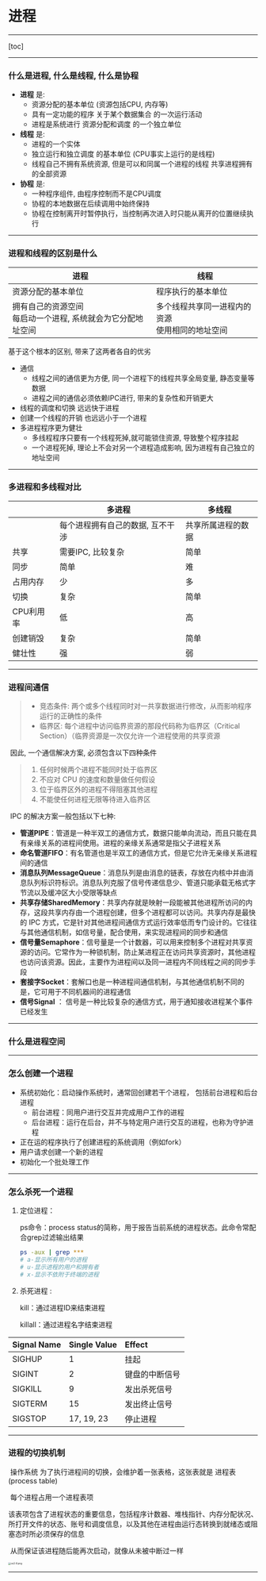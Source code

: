 # 进程 #

---

[toc]

---

### 什么是进程, 什么是线程, 什么是协程 ###

- **进程** 是: 
    - 资源分配的基本单位 (资源包括CPU, 内存等)
    - 具有一定功能的程序 关于某个数据集合 的一次运行活动
    - 进程是系统进行 资源分配和调度 的一个独立单位
- **线程** 是: 
    - 进程的一个实体
    - 独立运行和独立调度 的基本单位 (CPU事实上运行的是线程)
    - 线程自己不拥有系统资源, 但是可以和同属一个进程的线程 共享进程拥有的全部资源
- **协程** 是:
    - 一种程序组件, 由程序控制而不是CPU调度
    - 协程的本地数据在后续调用中始终保持
    - 协程在控制离开时暂停执行，当控制再次进入时只能从离开的位置继续执行

---

### 进程和线程的区别是什么 ###

| 进程                                                         | 线程                                               |
| ------------------------------------------------------------ | -------------------------------------------------- |
| 资源分配的基本单位                                           | 程序执行的基本单位                                 |
| 拥有自己的资源空间<br>每启动一个进程, 系统就会为它分配地址空间 | 多个线程共享同一进程内的资源<br>使用相同的地址空间 |

基于这个根本的区别, 带来了这两者各自的优劣

- 通信
    - 线程之间的通信更为方便, 同一个进程下的线程共享全局变量, 静态变量等数据
    - 进程之间的通信必须依赖IPC进行, 带来的复杂性和开销更大
- 线程的调度和切换 远远快于进程
- 创建一个线程的开销 也远远小于一个进程
- 多进程程序更为健壮
    - 多线程程序只要有一个线程死掉,就可能锁住资源, 导致整个程序挂起
    - 一个进程死掉, 理论上不会对另一个进程造成影响, 因为进程有自己独立的地址空间

---

### 多进程和多线程对比 ###

|           | 多进程                           | 多线程             |
| --------- | -------------------------------- | ------------------ |
|           | 每个进程拥有自己的数据, 互不干涉 | 共享所属进程的数据 |
| 共享      | 需要IPC, 比较复杂                | 简单               |
| 同步      | 简单                             | 难                 |
| 占用内存  | 少                               | 多                 |
| 切换      | 复杂                             | 简单               |
| CPU利用率 | 低                               | 高                 |
| 创建销毁  | 复杂                             | 简单               |
| 健壮性    | 强                               | 弱                 |

---

### 进程间通信 ###

> - 竞态条件: 两个或多个线程同时对一共享数据进行修改，从而影响程序运行的正确性的条件
> - 临界区: 每个进程中访问临界资源的那段代码称为临界区（Critical Section）（临界资源是一次仅允许一个进程使用的共享资源

​	因此, 一个通信解决方案, 必须包含以下四种条件

> 1. 任何时候两个进程不能同时处于临界区
> 2. 不应对 CPU 的速度和数量做任何假设
> 3. 位于临界区外的进程不得阻塞其他进程
> 4. 不能使任何进程无限等待进入临界区

​	IPC 的解决方案一般包括以下七种:

- **管道PIPE**：管道是一种半双工的通信方式，数据只能单向流动，而且只能在具有亲缘关系的进程间使用。进程的亲缘关系通常是指父子进程关系
- **命名管道FIFO**：有名管道也是半双工的通信方式，但是它允许无亲缘关系进程间的通信
- **消息队列MessageQueue**：消息队列是由消息的链表，存放在内核中并由消息队列标识符标识。消息队列克服了信号传递信息少、管道只能承载无格式字节流以及缓冲区大小受限等缺点
- **共享存储SharedMemory**：共享内存就是映射一段能被其他进程所访问的内存，这段共享内存由一个进程创建，但多个进程都可以访问。共享内存是最快的 IPC 方式，它是针对其他进程间通信方式运行效率低而专门设计的。它往往与其他通信机制，如信号量，配合使用，来实现进程间的同步和通信
- **信号量Semaphore**：信号量是一个计数器，可以用来控制多个进程对共享资源的访问。它常作为一种锁机制，防止某进程正在访问共享资源时，其他进程也访问该资源。因此，主要作为进程间以及同一进程内不同线程之间的同步手段
- **套接字Socket**：套解口也是一种进程间通信机制，与其他通信机制不同的是，它可用于不同机器间的进程通信
- **信号Signal** ： 信号是一种比较复杂的通信方式，用于通知接收进程某个事件已经发生

---

### 什么是进程空间 ###

---

### 怎么创建一个进程 ###

- 系统初始化：启动操作系统时，通常回创建若干个进程， 包括前台进程和后台进程
    - 前台进程：同用户进行交互并完成用户工作的进程
    - 后台进程：运行在后台，并不与特定用户进行交互的进程，也称为守护进程
- 正在运的程序执行了创建进程的系统调用（例如fork）
- 用户请求创建一个新的进程
- 初始化一个批处理工作

---

### 怎么杀死一个进程 ###

1. 定位进程：

    ps命令：process status的简称，用于报告当前系统的进程状态。此命令常配合grep过滤输出结果

    ```bash
    ps -aux | grep ***
    # a-显示所有用户的进程
    # u-显示进程的用户和拥有者
    # x-显示不依附于终端的进程
    ```

2. 杀死进程 :

    kill：通过进程ID来结束进程

    killall：通过进程名字结束进程

| Signal Name | Single Value | Effect         |
| :---------- | :----------- | :------------- |
| SIGHUP      | 1            | 挂起           |
| SIGINT      | 2            | 键盘的中断信号 |
| SIGKILL     | 9            | 发出杀死信号   |
| SIGTERM     | 15           | 发出终止信号   |
| SIGSTOP     | 17, 19, 23   | 停止进程       |

---

### 进程的切换机制 

​	操作系统 为了执行进程间的切换，会维护着一张表格，这张表就是 进程表(process table)

​	每个进程占用一个进程表项

​	该表项包含了进程状态的重要信息，包括程序计数器、堆栈指针、内存分配状况、所打开文件的状态、账号和调度信息，以及其他在进程由运行态转换到就绪态或阻塞态时所必须保存的信息

​	从而保证该进程随后能再次启动，就像从未被中断过一样

<img src="https://pic.leetcode-cn.com/1612664928-MVzWLA-os2-8.png" alt="os2-8.png" style="zoom: 33%;" />

---

